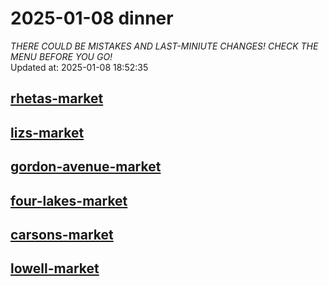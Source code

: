 # 2025-01-08 dinner  
*THERE COULD BE MISTAKES AND LAST-MINIUTE CHANGES! CHECK THE MENU BEFORE YOU GO!*  
Updated at: 2025-01-08 18:52:35  
## [rhetas-market](https://wisc-housingdining.nutrislice.com/menu/rhetas-market/dinner/2025-01-08)  
## [lizs-market](https://wisc-housingdining.nutrislice.com/menu/lizs-market/dinner/2025-01-08)  
## [gordon-avenue-market](https://wisc-housingdining.nutrislice.com/menu/gordon-avenue-market/dinner/2025-01-08)  
## [four-lakes-market](https://wisc-housingdining.nutrislice.com/menu/four-lakes-market/dinner/2025-01-08)  
## [carsons-market](https://wisc-housingdining.nutrislice.com/menu/carsons-market/dinner/2025-01-08)  
## [lowell-market](https://wisc-housingdining.nutrislice.com/menu/lowell-market/dinner/2025-01-08)  
  
